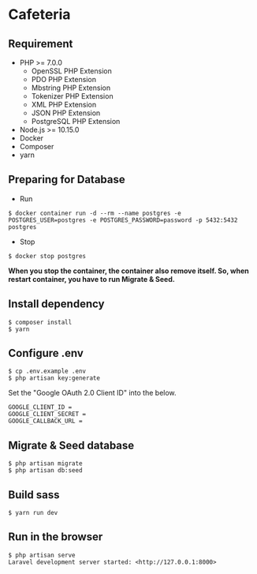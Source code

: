 # Cafeteria

## Requirement

- PHP >= 7.0.0
    - OpenSSL PHP Extension
    - PDO PHP Extension
    - Mbstring PHP Extension
    - Tokenizer PHP Extension
    - XML PHP Extension
    - JSON PHP Extension
    - PostgreSQL PHP Extension 
- Node.js >= 10.15.0
- Docker
- Composer
- yarn

## Preparing for Database
- Run
```
$ docker container run -d --rm --name postgres -e POSTGRES_USER=postgres -e POSTGRES_PASSWORD=password -p 5432:5432 postgres
```

- Stop
```
$ docker stop postgres
```

**When you stop the container, the container also remove itself. 
So, when restart container, you have to run Migrate & Seed.**

## Install dependency

```
$ composer install
$ yarn
```

## Configure .env

```
$ cp .env.example .env
$ php artisan key:generate
```

Set the "Google OAuth 2.0 Client ID" into the below.

```
GOOGLE_CLIENT_ID =
GOOGLE_CLIENT_SECRET =
GOOGLE_CALLBACK_URL =
```

## Migrate & Seed database

```
$ php artisan migrate
$ php artisan db:seed
```

## Build sass

```
$ yarn run dev
```

## Run in the browser

```
$ php artisan serve
Laravel development server started: <http://127.0.0.1:8000>
```


